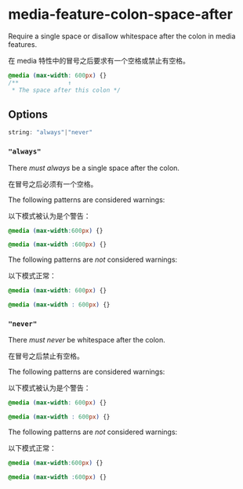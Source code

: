 # media-feature-colon-space-after

Require a single space or disallow whitespace after the colon in media features.

在 media 特性中的冒号之后要求有一个空格或禁止有空格。

```css
@media (max-width: 600px) {}
/**              ↑
 * The space after this colon */
```

## Options

```js
string: "always"|"never"
```

### `"always"`

There *must always* be a single space after the colon.

在冒号之后必须有一个空格。

The following patterns are considered warnings:

以下模式被认为是个警告：

```css
@media (max-width:600px) {}
```

```css
@media (max-width :600px) {}
```

The following patterns are *not* considered warnings:

以下模式正常：

```css
@media (max-width: 600px) {}
```

```css
@media (max-width : 600px) {}
```

### `"never"`

There *must never* be whitespace after the colon.

在冒号之后禁止有空格。

The following patterns are considered warnings:

以下模式被认为是个警告：

```css
@media (max-width: 600px) {}
```

```css
@media (max-width : 600px) {}
```

The following patterns are *not* considered warnings:

以下模式正常：

```css
@media (max-width:600px) {}
```

```css
@media (max-width :600px) {}
```
